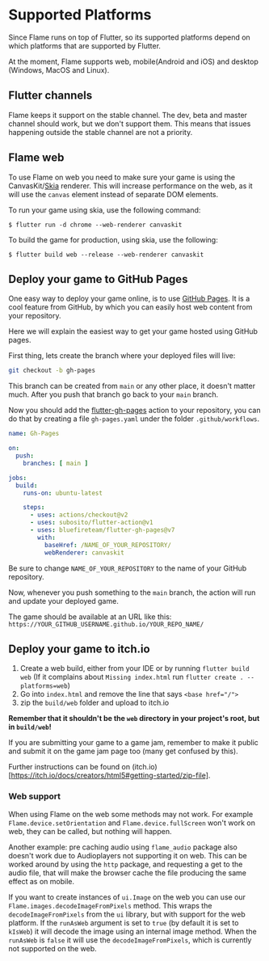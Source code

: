 # Supported Platforms

Since Flame runs on top of Flutter, so its supported platforms depend on which platforms that are
supported by Flutter.

At the moment, Flame supports web, mobile(Android and iOS) and desktop (Windows, MacOS and Linux).


## Flutter channels

Flame keeps it support on the stable channel. The dev, beta and master channel should work, but we
don't support them. This means that issues happening outside the stable channel are not a priority.


## Flame web

To use Flame on web you need to make sure your game is using the CanvasKit/[Skia](https://skia.org/)
renderer. This will increase performance on the web, as it will use the `canvas` element instead of
separate DOM elements.

To run your game using skia, use the following command:
```console
$ flutter run -d chrome --web-renderer canvaskit
```

To build the game for production, using skia, use the following:
```console
$ flutter build web --release --web-renderer canvaskit
```


## Deploy your game to GitHub Pages

One easy way to deploy your game online, is to use [GitHub Pages](https://pages.github.com/).
It is a cool feature from GitHub, by which you can easily host web content from your repository.

Here we will explain the easiest way to get your game hosted using GitHub pages.

First thing, lets create the branch where your deployed files will live:

```bash
git checkout -b gh-pages
```

This branch can be created from `main` or any other place, it doesn't matter much. After you push that
branch go back to your `main` branch.

Now you should add the [flutter-gh-pages](https://github.com/bluefireteam/flutter-gh-pages)
action to your repository, you can do that by creating a file `gh-pages.yaml` under the folder
`.github/workflows`.

```yaml
name: Gh-Pages

on:
  push:
    branches: [ main ]

jobs:
  build:
    runs-on: ubuntu-latest

    steps:
      - uses: actions/checkout@v2
      - uses: subosito/flutter-action@v1
      - uses: bluefireteam/flutter-gh-pages@v7
        with:
          baseHref: /NAME_OF_YOUR_REPOSITORY/
          webRenderer: canvaskit
```

Be sure to change `NAME_OF_YOUR_REPOSITORY` to the name of your GitHub repository.

Now, whenever you push something to the `main` branch, the action will run and update your
deployed game.

The game should be available at an URL like this:
`https://YOUR_GITHUB_USERNAME.github.io/YOUR_REPO_NAME/`


## Deploy your game to itch.io

1. Create a web build, either from your IDE or by running `flutter build web` 
(If it complains about `Missing index.html` run `flutter create . --platforms=web`)
2. Go into `index.html` and remove the line that says `<base href="/">`
3. zip the `build/web` folder and upload to itch.io

**Remember that it shouldn't be the `web` directory in your project's root, but in `build/web`!**

If you are submitting your game to a game jam, remember to make it public and submit it on the
game jam page too (many get confused by this).

Further instructions can be found on
(itch.io)[https://itch.io/docs/creators/html5#getting-started/zip-file].


### Web support

When using Flame on the web some methods may not work. For example `Flame.device.setOrientation` and
`Flame.device.fullScreen` won't work on web, they can be called, but nothing will happen.

Another example: pre caching audio using `flame_audio` package also doesn't work due to Audioplayers
not supporting it on web. This can be worked around by using the `http` package, and requesting a
get to the audio file, that will make the browser cache the file producing the same effect as on
mobile.

If you want to create instances of `ui.Image` on the web you can use our
`Flame.images.decodeImageFromPixels` method. This wraps the `decodeImageFromPixels` from the `ui`
library, but with support for the web platform. If the `runAsWeb` argument is set to `true` (by
default it is set to `kIsWeb`) it will decode the image using an internal image method. When the
`runAsWeb` is `false` it will use the `decodeImageFromPixels`, which is currently not supported on
the web.
